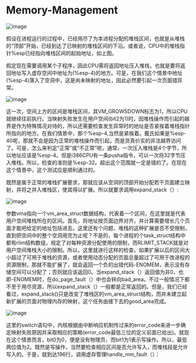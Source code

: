 # Memory-Management

![image](https://github.com/wangdongyu1989/Memory-Management/blob/master/images/%E5%86%85%E5%AD%98%E6%98%A0%E5%B0%8420170405i.jpg "空间分布")

假设在进程运行的过程中，已经用尽了为本进程分配的堆栈区间，也就是从堆栈的“顶部”开始，已经到达了已映射的堆栈区间的下沿。或者说，CPU中的堆栈指针%esp已经指向堆栈区间的起始地址，如上图。

假定现在需要调用某个子程序，因此CPU需将返回地址压入堆栈，也就是要将返回地址写入虚存空间中地址为(%esp-4)的地方。可是，在我们这个情景中地址(%esp-4)落入了空洞中，这是尚未映射的地址，因此必然要引起一次页面错异常。

![image](https://github.com/wangdongyu1989/Memory-Management/blob/master/images/%E5%86%85%E5%AD%98%E6%98%A0%E5%B0%8420170405j.jpg "空间分布")

这一次，空间上方的区间是堆栈区间，其VM_GROWSDOWN标志为1，所以CPU就继续往前执行。当映射失败发生在用户空间(bit2为1)时，因堆栈操作而引起的越界是作为特殊情况对待的，所以还需要检查发生异常时的地址是否紧挨着堆栈指针所指向的地方。在我们情景中，那个%esp-4,当然是紧挨着。戴氏如果是%esp-40呢，那就不会是因为正常的堆栈操作而引起，而是货真价实的非法越界访问了。可是，怎么来判定“正常”或“不正常”呢，通常，一次压入堆栈是4个字节，所以地址应该是%esp-4。但是i386CPU有一条pusha指令，可以一次将32字节压入堆栈。所以，检查的准则是%esp-32。超出这个范围就一定是错的了。在现在这个情景中，这个测试应是顺利通过的。

既然是属于正常的堆栈扩展要求，那就应该从空洞的顶部开始分配若干页面建立映射，并将之并入堆栈区，使其得以扩展。所以就要求调用expand_stack（）:

![image](https://github.com/wangdongyu1989/Memory-Management/blob/master/images/%E5%86%85%E5%AD%98%E6%98%A0%E5%B0%8420170405k.jpg "空间分布")

参数vma指向一个vm_area_struct数据结构，代表着一个区间，在这里就是代表用户空间堆栈所在的区间。首先，将地址按页面边界对齐，并计算需要增长几个页面才能吧给定的地址包括进去。这里还有个问题，堆栈的这种扩展是否不受限制，直到把空间中的整个空洞用完为止呢？不是的，每个进程的个task_struct结构中都有rlim结构数组，规定了对每种资源分配使用的限制，而RLIMIT_STACK就是对用户空间堆栈大小的限制。所以，这里就进行这样的检查。如果扩展以后的区间大小超过了可用于堆栈的资源，或者使用动态分配的页面总量超过了可用于改进程的资源限制，那就不能扩展了，就会返回一个负的出错代码-ENOMEM，表示没有存储空间可以分配了；否则就应该返回0。当expand_stack（）返回值为非0，也即-ENOMEM时，在do_page_fault（）中也会转向bad_area。不过一般情况下都不至于用尽资源，所以expand_stack（）一般都是正常返回的。但是，我们已经看过，expand_stack()只是改变了堆栈区的vm_area_struct结构，而并未建立起新扩展的页面对物理内存的映射，这个任务由接下去的good_area完成。

![image](https://github.com/wangdongyu1989/Memory-Management/blob/master/images/%E5%86%85%E5%AD%98%E6%98%A0%E5%B0%8420170406a.jpg "空间分布")

这里的switch语句中，内核根据由中断响应机制传过来的error_code来进一步确定映射失败原因并采取相应的策略(error_code最低三位的定义前面已给出)。就现在这个情景而言，bit0为0，便是没有物理页，而bit1为1表示写操作。所以，最低两位值为2。既然是写操作，当然要检查相应区间是否允许写入，而堆栈段是允许写入的。于是，就到达196行，调用虚存管理handle_mm_fault（）：

